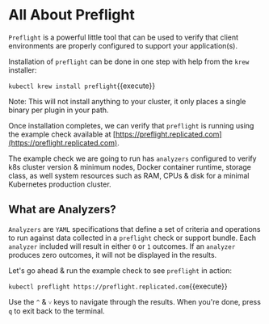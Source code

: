 
# All About Preflight

`Preflight` is a powerful little tool that can be used to verify that client environments are properly configured to support your application(s).

Installation of `preflight` can be done in one step with help from the `krew` installer:

`kubectl krew install preflight`{{execute}}

Note: This will not install anything to your cluster, it only places a single binary per plugin in your path.

Once installation completes, we can verify that `preflight` is running using the example check available at [https://preflight.replicated.com](https://preflight.replicated.com).

The example check we are going to run has `analyzers` configured to verify k8s cluster version & minimum nodes, Docker container runtime, storage class, as well system resources such as RAM, CPUs & disk for a minimal Kubernetes production cluster. 

## What are Analyzers?

`Analyzers` are `YAML` specifications that define a set of criteria and operations to run against data collected in a `preflight` check or support bundle. Each `analyzer` included will result in either `0` or `1` outcomes. If an `analyzer` produces zero outcomes, it will not be displayed in the results.

Let's go ahead & run the example check to see `preflight` in action:

`kubectl preflight https://preflight.replicated.com`{{execute}}

Use the `^` & `˅` keys to navigate through the results. When you're done, press `q` to exit back to the terminal.
